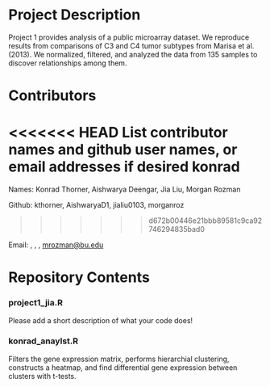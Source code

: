 # Project Description

Project 1 provides analysis of a public microarray dataset. We reproduce results from comparisons of C3 and C4 tumor subtypes from Marisa et al. (2013). We normalized, filtered, and analyzed the data from 135 samples to discover relationships among them.

# Contributors

<<<<<<< HEAD
List contributor names and github user names, or email addresses if desired
konrad
=======
Names: Konrad Thorner, Aishwarya Deengar, Jia Liu, Morgan Rozman

Github: kthorner, AishwaryaD1, jialiu0103, morganroz
>>>>>>> d672b00446e21bbb89581c9ca92746294835bad0

Email: , , , mrozman@bu.edu
 
# Repository Contents

### project1_jia.R

Please add a short description of what your code does!

### konrad_anaylst.R

Filters the gene expression matrix, performs hierarchial clustering, constructs a heatmap, and find differential gene expression between clusters with t-tests.
